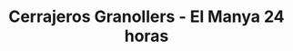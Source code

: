 ---
title: "Cerrajeros Granollers - El Manya 24 horas"
url: /granollers/cerrajeros-granollers-el-manya-24-horas/
shop: cerrajero
---